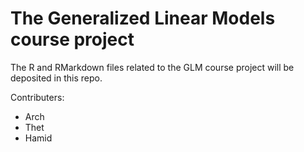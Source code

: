 # The Generalized Linear Models course project

The R and RMarkdown files related to the GLM course project will be deposited in this repo.

Contributers:

- Arch 
- Thet 
- Hamid
